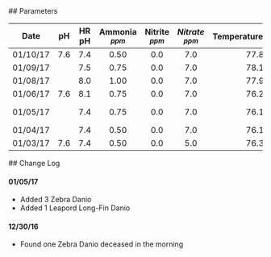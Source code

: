 
<a name="Parameters">
## Parameters

| __Date__ | __pH__ | __HR pH__ | __Ammonia__ <sup>___ppm___</sup> | __Nitrite__ <sup>___ppm___</sup> | ___Nitrate___ <sup>_ppm_</sup> | Temperature<sup>___fahrenheit___</sup> | __Notes__ |
|:--------:|:---:|:---:|:----:|:---:|:---:|:----:|:---|
| 01/10/17 | 7.6 | 7.4 | 0.50 | 0.0 | 7.0 | 77.8 |    |
| 01/09/17 |     | 7.5 | 0.75 | 0.0 | 7.0 | 78.1 |    |
| 01/08/17 |     | 8.0 | 1.00 | 0.0 | 7.0 | 77.9 |    |
| 01/06/17 | 7.6 | 8.1 | 0.75 | 0.0 | 7.0 | 76.2 |    |
| 01/05/17 |     | 7.4 | 0.75 | 0.0 | 7.0 | 76.1 | [See Log](#010517)   |
| 01/04/17 |     | 7.4 | 0.50 | 0.0 | 7.0 | 76.1 |    |
| 01/03/17 | 7.6 | 7.4 | 0.50 | 0.0 | 5.0 | 76.3 |    |


<a name="ChangeLog">
## Change Log

#### 01/05/17
- Added 3 Zebra Danio
- Added 1 Leapord Long-Fin Danio

#### 12/30/16
- Found one Zebra Danio deceased in the morning
